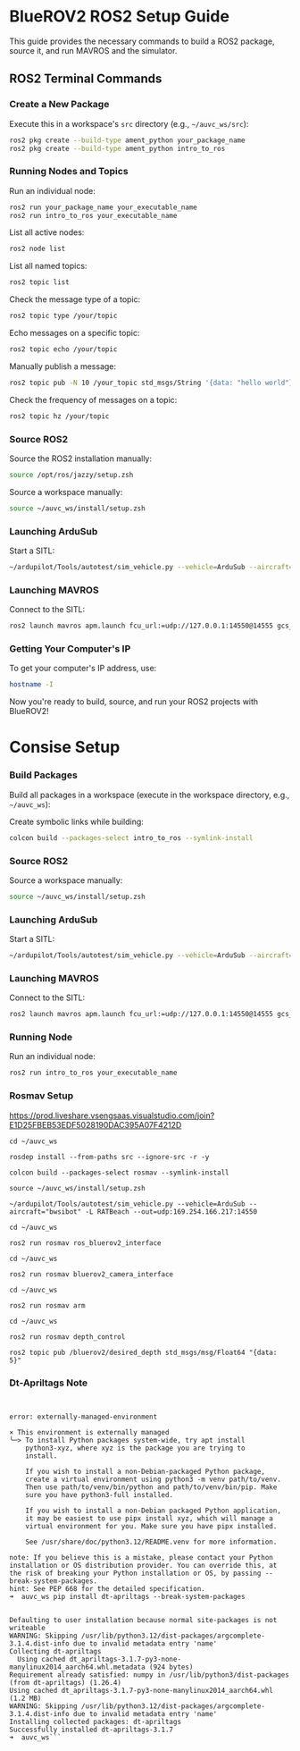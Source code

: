 
# BlueROV2 ROS2 Setup Guide

This guide provides the necessary commands to build a ROS2 package, source it, and run MAVROS and the simulator.

## ROS2 Terminal Commands

### Create a New Package

Execute this in a workspace's `src` directory (e.g., `~/auvc_ws/src`):

```bash
ros2 pkg create --build-type ament_python your_package_name
ros2 pkg create --build-type ament_python intro_to_ros
```



### Running Nodes and Topics

Run an individual node:

```bash
ros2 run your_package_name your_executable_name
ros2 run intro_to_ros your_executable_name
```

List all active nodes:

```bash
ros2 node list
```

List all named topics:

```bash
ros2 topic list
```

Check the message type of a topic:

```bash
ros2 topic type /your/topic
```

Echo messages on a specific topic:

```bash
ros2 topic echo /your/topic
```

Manually publish a message:

```bash
ros2 topic pub -N 10 /your_topic std_msgs/String '{data: "hello world"}'
```

Check the frequency of messages on a topic:

```bash
ros2 topic hz /your/topic
```

### Source ROS2

Source the ROS2 installation manually:

```bash
source /opt/ros/jazzy/setup.zsh
```

Source a workspace manually:

```bash
source ~/auvc_ws/install/setup.zsh
```

### Launching ArduSub

Start a SITL:

```bash
~/ardupilot/Tools/autotest/sim_vehicle.py --vehicle=ArduSub --aircraft="bwsibot" -L RATBeach --out=udp:169.254.64.190:14550
```

### Launching MAVROS

Connect to the SITL:

```bash
ros2 launch mavros apm.launch fcu_url:=udp://127.0.0.1:14550@14555 gcs_url:=udp://:14550@169.254.64.190:14550 tgt_system:=1 tgt_component:=1 system_id:=255 component_id:=240
```

### Getting Your Computer's IP

To get your computer's IP address, use:

```bash
hostname -I
```

Now you're ready to build, source, and run your ROS2 projects with BlueROV2!






# Consise Setup

### Build Packages

Build all packages in a workspace (execute in the workspace directory, e.g., `~/auvc_ws`):

Create symbolic links while building:

```bash
colcon build --packages-select intro_to_ros --symlink-install
```

### Source ROS2

Source a workspace manually:

```bash
source ~/auvc_ws/install/setup.zsh
```

### Launching ArduSub

Start a SITL:

```bash
~/ardupilot/Tools/autotest/sim_vehicle.py --vehicle=ArduSub --aircraft="bwsibot" -L RATBeach --out=udp:169.254.90.79:14550
```

### Launching MAVROS

Connect to the SITL:

```bash
ros2 launch mavros apm.launch fcu_url:=udp://127.0.0.1:14550@14555 gcs_url:=udp://:14550@169.254.71.248:14550 tgt_system:=1 tgt_component:=0 system_id:=255 component_id:=0
```

### Running Node

Run an individual node:

```bash
ros2 run intro_to_ros your_executable_name
```

### Rosmav Setup
https://prod.liveshare.vsengsaas.visualstudio.com/join?E1D25FBEB53EDF5028190DAC395A07F4212D
```
cd ~/auvc_ws

rosdep install --from-paths src --ignore-src -r -y

colcon build --packages-select rosmav --symlink-install

source ~/auvc_ws/install/setup.zsh

```

```
~/ardupilot/Tools/autotest/sim_vehicle.py --vehicle=ArduSub --aircraft="bwsibot" -L RATBeach --out=udp:169.254.166.217:14550
```

```
cd ~/auvc_ws

ros2 run rosmav ros_bluerov2_interface
```

```
cd ~/auvc_ws

ros2 run rosmav bluerov2_camera_interface
```

```
cd ~/auvc_ws

ros2 run rosmav arm
```

```
cd ~/auvc_ws

ros2 run rosmav depth_control

ros2 topic pub /bluerov2/desired_depth std_msgs/msg/Float64 "{data: 5}"
```




### Dt-Apriltags Note
```auvc_ws pip install dt-apriltags       


error: externally-managed-environment

× This environment is externally managed
╰─> To install Python packages system-wide, try apt install
    python3-xyz, where xyz is the package you are trying to
    install.
    
    If you wish to install a non-Debian-packaged Python package,
    create a virtual environment using python3 -m venv path/to/venv.
    Then use path/to/venv/bin/python and path/to/venv/bin/pip. Make
    sure you have python3-full installed.
    
    If you wish to install a non-Debian packaged Python application,
    it may be easiest to use pipx install xyz, which will manage a
    virtual environment for you. Make sure you have pipx installed.
    
    See /usr/share/doc/python3.12/README.venv for more information.

note: If you believe this is a mistake, please contact your Python installation or OS distribution provider. You can override this, at the risk of breaking your Python installation or OS, by passing --break-system-packages.
hint: See PEP 668 for the detailed specification.
➜  auvc_ws pip install dt-apriltags --break-system-packages


Defaulting to user installation because normal site-packages is not writeable
WARNING: Skipping /usr/lib/python3.12/dist-packages/argcomplete-3.1.4.dist-info due to invalid metadata entry 'name'
Collecting dt-apriltags
  Using cached dt_apriltags-3.1.7-py3-none-manylinux2014_aarch64.whl.metadata (924 bytes)
Requirement already satisfied: numpy in /usr/lib/python3/dist-packages (from dt-apriltags) (1.26.4)
Using cached dt_apriltags-3.1.7-py3-none-manylinux2014_aarch64.whl (1.2 MB)
WARNING: Skipping /usr/lib/python3.12/dist-packages/argcomplete-3.1.4.dist-info due to invalid metadata entry 'name'
Installing collected packages: dt-apriltags
Successfully installed dt-apriltags-3.1.7
➜  auvc_ws```